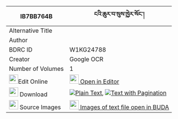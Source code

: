 |IB7BB764B|ངའི་ཆུར་བ་སུས་ཁྱེར་སོང་། 
| --- | --- 
|Alternative Title |
|Author | 
|BDRC ID | W1KG24788
|Creator | Google OCR
|Number of Volumes| 1
|<img width="25" src="https://img.icons8.com/color/25/000000/edit-property.png">Edit Online| [<img width="25" src="https://avatars.githubusercontent.com/u/45091458?s=200&v=4"> Open in Editor](http://editor.openpecha.org/IB7BB764B)
|<img width="25" src="https://img.icons8.com/fluent/48/000000/download-2.png"/>  Download | [![](https://img.icons8.com/color/20/000000/txt.png)Plain Text](https://github.com/Openpecha/IB7BB764B/releases/download/v1/nga_i_churwa_su_sa_khyer_song_plain_IB7BB764B.zip), [![](https://img.icons8.com/color/20/000000/txt.png)Text with Pagination](https://github.com/Openpecha/IB7BB764B/releases/download/v1/nga_i_churwa_su_sa_khyer_song_pages_IB7BB764B.zip)
|<img width="25" src="https://img.icons8.com/plasticine/100/000000/pictures-folder.png"/>  Source Images | [<img width="25" src="https://library.bdrc.io/icons/BUDA-small.svg"> Images of text file open in BUDA](https://library.bdrc.io/show/bdr:W1KG24788)
